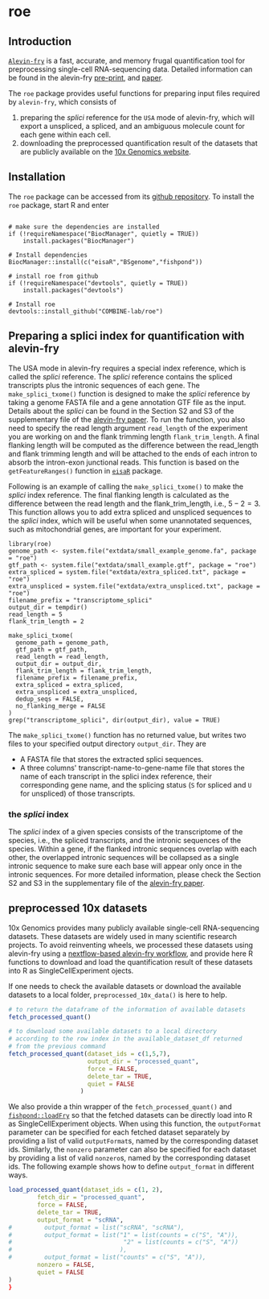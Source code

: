# roe
## Introduction

[`Alevin-fry`](https://github.com/COMBINE-lab/alevin-fry) is a fast, accurate, and memory frugal quantification tool for preprocessing single-cell RNA-sequencing data. Detailed information can be found in the alevin-fry [pre-print](https://www.biorxiv.org/content/10.1101/2021.06.29.450377v2), and [paper](https://www.nature.com/articles/s41592-022-01408-3).

The `roe` package provides useful functions for preparing input files required by `alevin-fry`, which consists of

1. preparing the *splici* reference for the `USA` mode of alevin-fry, which will export a unspliced, a spliced, and an ambiguous molecule count for each gene within each cell.
2. downloading the preprocessed quantification result of the datasets that are publicly available on the [10x Genomics website](https://www.10xgenomics.com/resources/datasets).
## Installation
The `roe` package can be accessed from its [github repository](https://github.com/COMBINE-lab/roe). To install the `roe` package, start R and enter

```{r install_roe, eval=FALSE}

# make sure the dependencies are installed
if (!requireNamespace("BiocManager", quietly = TRUE))
    install.packages("BiocManager")

# Install dependencies
BiocManager::install(c("eisaR","BSgenome","fishpond"))

# install roe from github
if (!requireNamespace("devtools", quietly = TRUE))
    install.packages("devtools")

# Install roe
devtools::install_github("COMBINE-lab/roe")
```


## Preparing a splici index for quantification with alevin-fry

The USA mode in alevin-fry requires a special index reference, which is called the *splici* reference. The *splici* reference contains the spliced transcripts plus the intronic sequences of each gene. The `make_splici_txome()` function is designed to make the *splici* reference by taking a genome FASTA file and a gene annotation GTF file as the input. Details about the *splici* can be found in the Section S2 and S3 of the supplementary file of the [alevin-fry paper](https://www.nature.com/articles/s41592-022-01408-3). To run the function, you also need to specify the read length argument `read_length` of the experiment you are working on and the flank trimming length `flank_trim_length`. A final flanking length will be computed as the difference between the read_length and flank trimming length and will be attached to the ends of each intron to absorb the intron-exon junctional reads. This function is based on the `getFeatureRanges()` function in [`eisaR`](https://github.com/fmicompbio/eisaR) package.

Following is an example of calling the `make_splici_txome()` to make the *splici* index reference. The final flanking length is calculated as the difference between the read length and the flank_trim_length, i.e., $5-2=3$. This function allows you to add extra spliced and unspliced sequences to the *splici* index, which will be useful when some unannotated sequences, such as mitochondrial genes, are important for your experiment. 

```{r}
library(roe)
genome_path <- system.file("extdata/small_example_genome.fa", package = "roe")
gtf_path <- system.file("extdata/small_example.gtf", package = "roe")
extra_spliced = system.file("extdata/extra_spliced.txt", package = "roe")
extra_unspliced = system.file("extdata/extra_unspliced.txt", package = "roe")
filename_prefix = "transcriptome_splici"
output_dir = tempdir()
read_length = 5
flank_trim_length = 2

make_splici_txome(
  genome_path = genome_path,
  gtf_path = gtf_path,
  read_length = read_length,
  output_dir = output_dir,
  flank_trim_length = flank_trim_length,
  filename_prefix = filename_prefix,
  extra_spliced = extra_spliced,
  extra_unspliced = extra_unspliced,
  dedup_seqs = FALSE,
  no_flanking_merge = FALSE
)
grep("transcriptome_splici", dir(output_dir), value = TRUE)
```

The `make_splici_txome()` function has no returned value, but writes two files to your specified output directory `output_dir`. They are 
- A FASTA file that stores the extracted splici sequences.
- A three columns' transcript-name-to-gene-name file that stores the name of each transcript in the splici index reference, their corresponding gene name, and the splicing status (`S` for spliced and `U` for unspliced) of those transcripts.

### the *splici* index

The *splici* index of a given species consists of the transcriptome of the species, i.e., the spliced transcripts, and the intronic sequences of the species. Within a gene, if the flanked intronic sequences overlap with each other, the overlapped intronic sequences will be collapsed as a single intronic sequence to make sure each base will appear only once in the intronic sequences. For more detailed information, please check the Section S2 and S3 in the supplementary file of the [alevin-fry paper](https://www.nature.com/articles/s41592-022-01408-3).

## preprocessed 10x datasets

10x Genomics provides many publicly available single-cell RNA-sequencing datasets. These datasets are widely used in many scientific research projects. To avoid reinventing wheels, we processed these datasets using alevin-fry using a [nextflow-based alevin-fry workflow](https://github.com/COMBINE-lab/10x-requant), and provide here R functions to download and load the quantification result of these datasets into R as SingleCellExperiment ojects.

If one needs to check the available datasets or download the available datasets to a local folder,  `preprocessed_10x_data()` is here to help.

```R
# to return the dataframe of the information of available datasets
fetch_processed_quant()

# to download some available datasets to a local directory
# according to the row index in the available_dataset_df returned 
# from the previous command
fetch_processed_quant(dataset_ids = c(1,5,7),
                      output_dir = "processed_quant",
                      force = FALSE,
                      delete_tar = TRUE,
                      quiet = FALSE
                    )
```

We also provide a thin wrapper of the `fetch_processed_quant()` and [`fishpond::loadFry`](https://github.com/mikelove/fishpond/blob/master/R/alevin-loadFry.R) so that the fetched datasets can be directly load into R as SingleCellExperiment objects. When using this function, the `outputFormat` parameter can be specified for each fetched dataset separately by providing a list of valid `outputFormat`s, named by the corresponding dataset ids. Similarly, the `nonzero` parameter can also be specified for each dataset by providing a list of valid `nonzero`s, named by the corresponding dataset ids. The following example shows how to define `output_format` in different ways.  

```R
load_processed_quant(dataset_ids = c(1, 2),
        fetch_dir = "processed_quant",
        force = FALSE,
        delete_tar = TRUE,
        output_format = "scRNA",
#         output_format = list("scRNA", "scRNA"),
#         output_format = list("1" = list(counts = c("S", "A")),
#                               "2" = list(counts = c("S", "A"))
#                              ),
#         output_format = list("counts" = c("S", "A")),
        nonzero = FALSE,
        quiet = FALSE
)
}

```